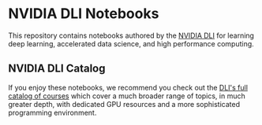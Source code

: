 # NVIDIA DLI Notebooks

This repository contains notebooks authored by the [NVIDIA DLI](https://nvidia.com/dli) for learning deep learning, accelerated data science, and high performance computing.

## NVIDIA DLI Catalog

If you enjoy these notebooks, we recommend you check out the [DLI's full catalog of courses](nvidia.com/dli) which cover a much broader range of topics, in much greater depth, with dedicated GPU resources and a more sophisticated programming environment.
